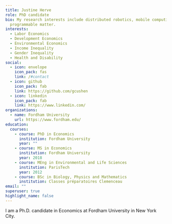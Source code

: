 ```yaml
---
title: Justine Herve
role: PhD candidate
bio: My research interests include distributed robotics, mobile computing and
  programmable matter.
interests:
  - Labor Economics
  - Development Economics
  - Environmental Economics
  - Income Inequality
  - Gender Inequality
  - Health and Disability
social:
  - icon: envelope
    icon_pack: fas
    link: /#contact
  - icon: github
    icon_pack: fab
    link: https://github.com/gcushen
  - icon: linkedin
    icon_pack: fab
    link: https://www.linkedin.com/
organizations:
  - name: Fordham University
    url: https://www.fordham.edu/
education:
  courses:
    - course: PhD in Economics
      institution: Fordham University
      year: ""
    - course: MS in Economics
      institution: Fordham University
      year: 2018
    - course: MEng in Environmental and Life Sciences
      institution: ParisTech
      year: 2012
    - course: BSc in Biology, Physics and Mathematics
      institution: Classes préparatoires Clemenceau
email: ""
superuser: true
highlight_name: false
---
```

<!--StartFragment-->

I am a Ph.D. candidate in Economics at Fordham University in New York City.

<!--EndFragment-->

[comment]: <> ({{< icon name="download" pack="fas" >}} Download my {{< staticref "uploads/resume.pdf" "newtab" >}}CV{{< /staticref >}}.)

